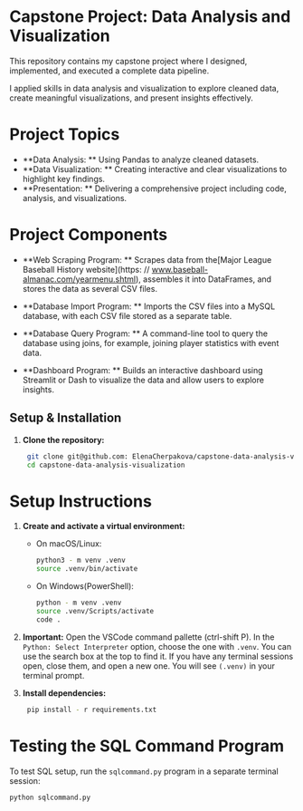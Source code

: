# Capstone Project: Data Analysis and Visualization

This repository contains my capstone project where I designed, implemented, and executed a complete data pipeline.

I applied skills in data analysis and visualization to explore cleaned data, create meaningful visualizations, and present insights effectively.

# Project Topics

- **Data Analysis: ** Using Pandas to analyze cleaned datasets.
- **Data Visualization: ** Creating interactive and clear visualizations to highlight key findings.
- **Presentation: ** Delivering a comprehensive project including code, analysis, and visualizations.

# Project Components

- **Web Scraping Program: **
    Scrapes data from the[Major League Baseball History website](https: // www.baseball-almanac.com/yearmenu.shtml), assembles it into DataFrames, and stores the data as several CSV files.

- **Database Import Program: **
   Imports the CSV files into a MySQL database, with each CSV file stored as a separate table.

- **Database Query Program: **
   A command-line tool to query the database using joins, for example, joining player statistics with event data.

- **Dashboard Program: **
   Builds an interactive dashboard using Streamlit or Dash to visualize the data and allow users to explore insights.

## Setup & Installation

1. **Clone the repository:**

   ```bash
    git clone git@github.com: ElenaCherpakova/capstone-data-analysis-visualization.git
    cd capstone-data-analysis-visualization

# Setup Instructions

1. **Create and activate a virtual environment:**

   - On macOS/Linux:

        ```bash
        python3 - m venv .venv
        source .venv/bin/activate
        ```

    - On Windows(PowerShell):

        ```bash
        python - m venv .venv
        source .venv/Scripts/activate
        code .
        ```
2. **Important:** Open the VSCode command pallette (ctrl-shift P).  In the `Python: Select Interpreter` option, choose the one with `.venv`.  You can use the search box at the top to find it.  If you have any terminal sessions open, close them, and open a new one.  You will see `(.venv)` in your terminal prompt.

3. **Install dependencies:**

   ```bash
    pip install - r requirements.txt
    ```

# Testing the SQL Command Program

To test SQL setup, run the `sqlcommand.py` program in a separate terminal session:

```bash
python sqlcommand.py
```

